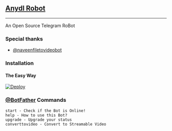 ## [Anydl Robot](https://telegram.dog/Anydl)
---

An Open Source Telegram RoBot 

### Special thanks

* [@naveenfiletovideobot](https://telegram.dog/spechide)

### Installation

#### The Easy Way

[![Deploy](https://www.herokucdn.com/deploy/button.svg)](https://heroku.com/deploy)


### [@BotFather](https://telegram.dog/BotFather) Commands

```
start - Check if the Bot is Online!
help - How to use this Bot?
upgrade - Upgrade your status
converttovideo - Convert to Streamable Video
```

